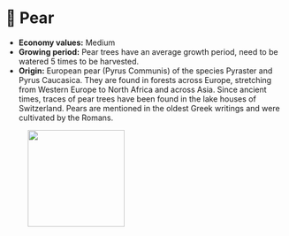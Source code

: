 # 🍐 Pear

* **Economy values:** Medium
* **Growing period:** Pear trees have an average growth period, need to be watered 5 times to be harvested.
* **Origin:** European pear (Pyrus Communis) of the species Pyraster and Pyrus Caucasica. They are found in forests across Europe, stretching from Western Europe to North Africa and across Asia. Since ancient times, traces of pear trees have been found in the lake houses of Switzerland. Pears are mentioned in the oldest Greek writings and were cultivated by the Romans.

<div>

<figure><img src="../.gitbook/assets/3.png" alt="" width="175"><figcaption></figcaption></figure>

 

<figure><img src="../.gitbook/assets/tree-mid-3.png" alt=""><figcaption></figcaption></figure>

 

<figure><img src="../.gitbook/assets/tree-3.png" alt=""><figcaption></figcaption></figure>

</div>
